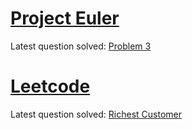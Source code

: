 
# [Project Euler](https://github.com/mertbozkir/problem_solving/tree/main/project_euler)

Latest question solved: [Problem 3](https://github.com/mertbozkir/problem_solving/blob/main/project_euler/problem_3.py)

# [Leetcode](https://github.com/mertbozkir/problem_solving/tree/main/leetcode)

Latest question solved: [Richest Customer](https://github.com/mertbozkir/problem_solving/blob/main/leetcode/Easy/maximum_wealth.py)
